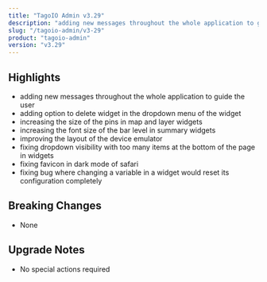 ```yaml
---
title: "TagoIO Admin v3.29"
description: "adding new messages throughout the whole application to guide the user"
slug: "/tagoio-admin/v3-29"
product: "tagoio-admin"
version: "v3.29"
---
```


## Highlights

- adding new messages throughout the whole application to guide the user
- adding option to delete widget in the dropdown menu of the widget
- increasing the size of the pins in map and layer widgets
- increasing the font size of the bar level in summary widgets
- improving the layout of the device emulator
- fixing dropdown visibility with too many items at the bottom of the page in widgets
- fixing favicon in dark mode of safari
- fixing bug where changing a variable in a widget would reset its configuration completely

## Breaking Changes

- None

## Upgrade Notes

- No special actions required
